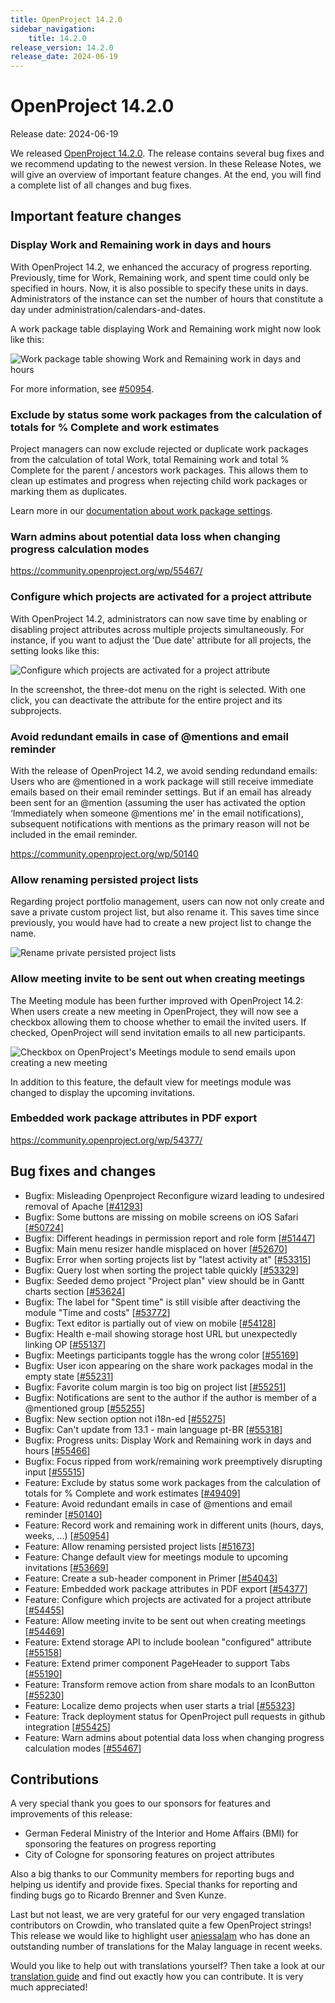 ```yaml
---
title: OpenProject 14.2.0
sidebar_navigation:
    title: 14.2.0
release_version: 14.2.0
release_date: 2024-06-19
---
```


# OpenProject 14.2.0

Release date: 2024-06-19

We released [OpenProject 14.2.0](https://community.openproject.org/versions/2040). The release contains several bug fixes and we recommend updating to the newest version. In these Release Notes, we will give an overview of  important feature changes. At the end, you will find a complete list of  all changes and bug fixes.

## Important feature changes

### Display Work and Remaining work in days and hours

With OpenProject 14.2, we enhanced the accuracy of progress reporting. Previously, time for Work, Remaining work, and spent time could only be specified in hours. Now, it is also possible to specify these units in days. Administrators of the instance can set the number of hours that constitute a day under administration/calendars-and-dates.

A work package table displaying Work and Remaining work might now look like this:

![Work package table showing Work and Remaining work in days and hours](openproject-14-2-progress-reporting-work-package-table-highlighted.png)

For more information, see [#50954](https://community.openproject.org/wp/50954).

### Exclude by status some work packages from the calculation of totals for % Complete and work estimates 

Project managers can now exclude rejected or duplicate work packages from the calculation of total Work, total Remaining work and total % Complete for the parent / ancestors work packages. This allows them to clean up estimates and progress when rejecting child work packages or marking them as duplicates.

Learn more in our [documentation about work package settings](https://www.openproject.org/docs/system-admin-guide/manage-work-packages/work-package-settings/).

### Warn admins about potential data loss when changing progress calculation modes
https://community.openproject.org/wp/55467/

### Configure which projects are activated for a project attribute

With OpenProject 14.2, administrators can now save time by enabling or disabling project attributes across multiple projects simultaneously. For instance, if you want to adjust the 'Due date' attribute for all projects, the setting looks like this: 

![Configure which projects are activated for a project attribute](openproject-14-2-project-attributes-settings-highlighted.png)

In the screenshot, the three-dot menu on the right is selected. With one click, you can deactivate the attribute for the entire project and its subprojects.

### Avoid redundant emails in case of @mentions and email reminder

With the release of OpenProject 14.2, we avoid sending redundand emails: Users who are @mentioned in a work package will still receive immediate emails based on their email reminder settings. But if an email has already been sent for an @mention (assuming the user has activated the option ‘Immediately when someone @mentions me’ in the email notifications), subsequent notifications with mentions as the primary reason will not be included in the email reminder.

https://community.openproject.org/wp/50140

### Allow renaming persisted project lists

Regarding project portfolio management, users can now not only create and save a private custom project list, but also rename it. This saves time since previously, you would have had to create a new project list to change the name.

![Rename private persisted project lists](openproject-14-2-rename-persisted-lists.png)

### Allow meeting invite to be sent out when creating meetings

The Meeting module has been further improved with OpenProject 14.2: When users create a new meeting in OpenProject, they will now see a checkbox allowing them to choose whether to email the invited users. If checked, OpenProject will send invitation emails to all new participants.

![Checkbox on OpenProject's Meetings module to send emails upon creating a new meeting](openproject-14-2meeting-invitation-mail-highlighted.png)

In addition to this feature, the default view for meetings module was changed to display the upcoming invitations.

### Embedded work package attributes in PDF export
https://community.openproject.org/wp/54377/

## Bug fixes and changes

<!-- Warning: Anything within the below lines will be automatically removed by the release script -->
<!-- BEGIN AUTOMATED SECTION -->

- Bugfix: Misleading Openproject Reconfigure wizard leading to undesired removal of Apache \[[#41293](https://community.openproject.org/wp/41293)\]
- Bugfix: Some buttons are missing on mobile screens on iOS Safari \[[#50724](https://community.openproject.org/wp/50724)\]
- Bugfix: Different headings in permission report and role form \[[#51447](https://community.openproject.org/wp/51447)\]
- Bugfix: Main menu resizer handle misplaced on hover \[[#52670](https://community.openproject.org/wp/52670)\]
- Bugfix: Error when sorting projects list by "latest activity at" \[[#53315](https://community.openproject.org/wp/53315)\]
- Bugfix: Query lost when sorting the project table quickly \[[#53329](https://community.openproject.org/wp/53329)\]
- Bugfix: Seeded demo project "Project plan" view should be in Gantt charts section \[[#53624](https://community.openproject.org/wp/53624)\]
- Bugfix: The label for "Spent time" is still visible after deactiving the module "Time and costs" \[[#53772](https://community.openproject.org/wp/53772)\]
- Bugfix: Text editor is partially out of view on mobile \[[#54128](https://community.openproject.org/wp/54128)\]
- Bugfix: Health e-mail showing storage host URL but unexpectedly linking OP \[[#55137](https://community.openproject.org/wp/55137)\]
- Bugfix: Meetings participants toggle has the wrong color \[[#55169](https://community.openproject.org/wp/55169)\]
- Bugfix: User icon appearing on the share work packages modal in the empty state \[[#55231](https://community.openproject.org/wp/55231)\]
- Bugfix: Favorite colum margin is too big on project list \[[#55251](https://community.openproject.org/wp/55251)\]
- Bugfix: Notifications are sent to the author if the author is member of a @mentioned group \[[#55255](https://community.openproject.org/wp/55255)\]
- Bugfix: New section option not i18n-ed \[[#55275](https://community.openproject.org/wp/55275)\]
- Bugfix: Can't update from 13.1 - main language pt-BR \[[#55318](https://community.openproject.org/wp/55318)\]
- Bugfix: Progress units: Display Work and Remaining work in days and hours \[[#55466](https://community.openproject.org/wp/55466)\]
- Bugfix: Focus ripped from work/remaining work preemptively disrupting input \[[#55515](https://community.openproject.org/wp/55515)\]
- Feature: Exclude by status some work packages from the calculation of totals for % Complete and work estimates \[[#49409](https://community.openproject.org/wp/49409)\]
- Feature: Avoid redundant emails in case of @mentions and email reminder \[[#50140](https://community.openproject.org/wp/50140)\]
- Feature: Record work and remaining work in different units (hours, days, weeks, ...) \[[#50954](https://community.openproject.org/wp/50954)\]
- Feature: Allow renaming persisted project lists \[[#51673](https://community.openproject.org/wp/51673)\]
- Feature: Change default view for meetings module to upcoming invitations \[[#53669](https://community.openproject.org/wp/53669)\]
- Feature: Create a sub-header component in Primer \[[#54043](https://community.openproject.org/wp/54043)\]
- Feature: Embedded work package attributes in PDF export \[[#54377](https://community.openproject.org/wp/54377)\]
- Feature: Configure which projects are activated for a project attribute \[[#54455](https://community.openproject.org/wp/54455)\]
- Feature: Allow meeting invite to be sent out when creating meetings \[[#54469](https://community.openproject.org/wp/54469)\]
- Feature: Extend storage API to include boolean "configured" attribute \[[#55158](https://community.openproject.org/wp/55158)\]
- Feature: Extend primer component PageHeader to support Tabs \[[#55190](https://community.openproject.org/wp/55190)\]
- Feature: Transform remove action from share modals to an IconButton \[[#55230](https://community.openproject.org/wp/55230)\]
- Feature: Localize demo projects when user starts a trial \[[#55323](https://community.openproject.org/wp/55323)\]
- Feature: Track deployment status for OpenProject pull requests in github integration \[[#55425](https://community.openproject.org/wp/55425)\]
- Feature: Warn admins about potential data loss when changing progress calculation modes \[[#55467](https://community.openproject.org/wp/55467)\]

<!-- END AUTOMATED SECTION -->
<!-- Warning: Anything above this line will be automatically removed by the release script -->

## Contributions
A very special thank you goes to our sponsors for features and improvements of this release:

- German Federal Ministry of the Interior and Home Affairs (BMI) for sponsoring the features on progress reporting
- City of Cologne for sponsoring features on project attributes

Also a big thanks to our Community members for reporting bugs and helping us identify and provide fixes. Special thanks for reporting and finding  bugs go to Ricardo Brenner and Sven Kunze.

Last but not least, we are very grateful for our very engaged translation contributors on Crowdin, who translated quite a few OpenProject strings! This release we would like to highlight user [aniessalam](https://crowdin.com/profile/aniessalam) who has done an outstanding number of translations for the Malay language in recent weeks.

Would you like to help out with translations yourself? Then take a look at our [translation guide](https://www.openproject.org/docs/development/translate-openproject) and find out exactly how you can contribute. It is very much appreciated!
